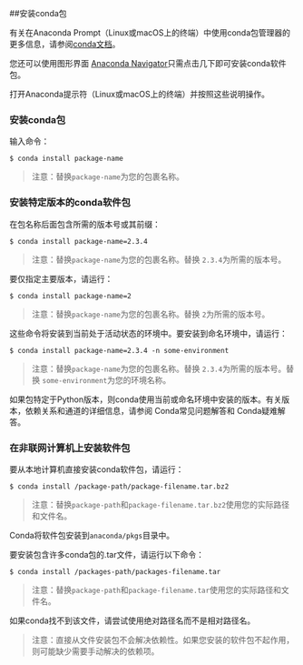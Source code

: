 ##安装conda包

有关在Anaconda Prompt（Linux或macOS上的终端）中使用conda包管理器的更多信息，请参阅[conda文档](http://conda.io/)。

您还可以使用图形界面 [Anaconda Navigator](http://docs.anaconda.com/anaconda/navigator/)只需点击几下即可安装conda软件包。

打开Anaconda提示符（Linux或macOS上的终端）并按照这些说明操作。

### 安装conda包
输入命令：

```shell
$ conda install package-name
```
> 注意：替换`package-name`为您的包裹名称。

### 安装特定版本的conda软件包
在包名称后面包含所需的版本号或其前缀：

```shell
$ conda install package-name=2.3.4
```
> 注意：替换`package-name`为您的包裹名称。替换 `2.3.4`为所需的版本号。

要仅指定主要版本，请运行：

```shell
$ conda install package-name=2
```
> 注意：替换`package-name`为您的包裹名称。替换 `2`为所需的版本号。

这些命令将安装到当前处于活动状态的环境中。要安装到命名环境中，请运行：

```shell
$ conda install package-name=2.3.4 -n some-environment
```
> 注意：替换`package-name`为您的包裹名称。替换 `2.3.4`为所需的版本号。替换 `some-environment`为您的环境名称。

如果包特定于Python版本，则conda使用当前或命名环境中安装的版本。有关版本，依赖关系和通道的详细信息，请参阅 Conda常见问题解答和 Conda疑难解答。

### 在非联网计算机上安装软件包
要从本地计算机直接安装conda软件包，请运行：

```shell
$ conda install /package-path/package-filename.tar.bz2
```
> 注意：替换`package-path`和`package-filename.tar.bz2`使用您的实际路径和文件名。

Conda将软件包安装到`anaconda/pkgs`目录中。

要安装包含许多conda包的.tar文件，请运行以下命令：

```shell
$ conda install /packages-path/packages-filename.tar
```
> 注意：替换`package-path`和`package-filename.tar`使用您的实际路径和文件名。

如果conda找不到该文件，请尝试使用绝对路径名而不是相对路径名。

> 注意：直接从文件安装包不会解决依赖性。如果您安装的软件包不起作用，则可能缺少需要手动解决的依赖项。